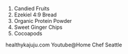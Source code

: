  1. Candied Fruits
 2. Ezekiel 4:9 Bread
 3. Organic Protein Powder
 4. Sweet Ginger Chips
 5. Cocoapods
    



healthykajuju.com
Youtube@Home Chef Seattle
